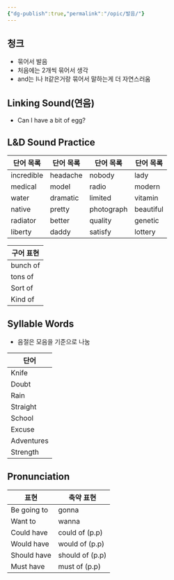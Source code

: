 ```yaml
---
{"dg-publish":true,"permalink":"/opic/발음/"}
---
```



## 청크
- 묶어서 발음
- 처음에는 2개씩 묶어서 생각
- and는 I나 It같은거랑 묶어서 말하는게 더 자연스러움

## Linking Sound(연음)
- Can I have a bit of egg?

## L&D Sound Practice

| 단어 목록      | 단어 목록    | 단어 목록      | 단어 목록     |
| ---------- | -------- | ---------- | --------- |
| incredible | headache | nobody     | lady      |
| medical    | model    | radio      | modern    |
| water      | dramatic | limited    | vitamin   |
| native     | pretty   | photograph | beautiful |
| radiator   | better   | quality    | genetic   |
| liberty    | daddy    | satisfy    | lottery   |

| 구어 표현    |
| -------- |
| bunch of |
| tons of  |
| Sort of  |
| Kind of  |

## Syllable Words
- 음절은 모음을 기준으로 나눔

| 단어         |
| ---------- |
| Knife      |
| Doubt      |
| Rain       |
| Straight   |
| School     |
| Excuse     |
| Adventures |
| Strength   |


## Pronunciation

| 표현          | 축약 표현           |
| ----------- | --------------- |
| Be going to | gonna           |
| Want to     | wanna           |
| Could have  | could of (p.p)  |
| Would have  | would of (p.p)  |
| Should have | should of (p.p) |
| Must have   | must of (p.p)   |
